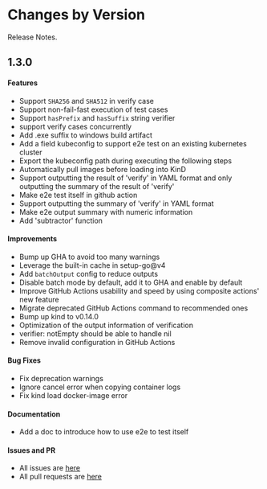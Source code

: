 Changes by Version
==================
Release Notes.

1.3.0
------------------
#### Features

* Support `SHA256` and `SHA512` in verify case
* Support non-fail-fast execution of test cases
* Support `hasPrefix` and `hasSuffix` string verifier
* support verify cases concurrently
* Add .exe suffix to windows build artifact
* Add a field kubeconfig to support  e2e test on an existing kubernetes cluster
* Export the kubeconfig path during executing the following steps
* Automatically pull images before loading into KinD
* Support outputting the result of 'verify' in YAML format and only outputting the summary of the result of 'verify'
* Make e2e test itself in github action
* Support outputting the summary of 'verify' in YAML format
* Make e2e output summary with numeric information
* Add 'subtractor' function

#### Improvements

* Bump up GHA to avoid too many warnings
* Leverage the built-in cache in setup-go@v4
* Add `batchOutput` config to reduce outputs
* Disable batch mode by default, add it to GHA and enable by default
* Improve GitHub Actions usability and speed by using composite actions' new feature
* Migrate deprecated GitHub Actions command to recommended ones
* Bump up kind to v0.14.0
* Optimization of the output information of  verification
* verifier: notEmpty should be able to handle nil
* Remove invalid configuration in GitHub Actions

#### Bug Fixes

* Fix deprecation warnings
* Ignore cancel error when copying container logs
* Fix kind load docker-image error

#### Documentation

* Add a doc to introduce how to use e2e to test itself

#### Issues and PR
- All issues are [here](https://github.com/apache/skywalking/milestone/148?closed=1)
- All pull requests are [here](https://github.com/apache/skywalking-infra-e2e/milestone/4?closed=1)
